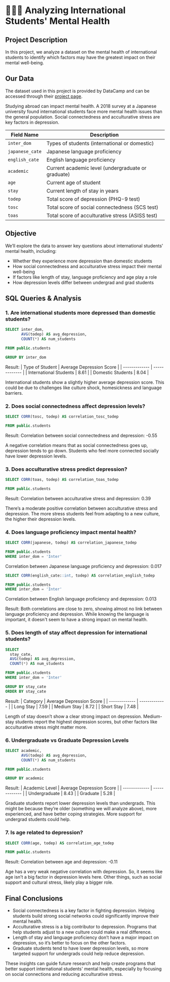 # 👩🏻‍⚕️ Analyzing International Students' Mental Health

## Project Description
In this project, we analyze a dataset on the mental health of international students to identify which factors may have the greatest impact on their mental well-being.

## Our Data
The dataset used in this project is provided by DataCamp and can be accessed through their [project page](https://app.datacamp.com/learn/projects/analyzing_students_mental_health).

Studying abroad can impact mental health. A 2018 survey at a Japanese university found international students face more mental health issues than the general population.
Social connectedness and acculturative stress are key factors in depression.

| Field Name    | Description                                      |
| ------------- | ------------------------------------------------ |
| `inter_dom`     | Types of students (international or domestic)   |
| `japanese_cate` | Japanese language proficiency                    |
| `english_cate`  | English language proficiency                     |
| `academic`      | Current academic level (undergraduate or graduate) |
| `age`           | Current age of student                           |
| `stay`          | Current length of stay in years                  |
| `todep`         | Total score of depression (PHQ-9 test)           |
| `tosc`          | Total score of social connectedness (SCS test)   |
| `toas`          | Total score of acculturative stress (ASISS test) |

## Objective
We’ll explore the data to answer key questions about international students' mental health, including:
- Whether they experience more depression than domestic students
- How social connectedness and acculturative stress impact their mental well-being
- If factors like length of stay, language proficiency and age play a role
- How depression levels differ between undergrad and grad students

## SQL Queries & Analysis

### 1. Are international students more depressed than domestic students?

```sql
SELECT inter_dom, 
       AVG(todep) AS avg_depression,
       COUNT(*) AS num_students

FROM public.students

GROUP BY inter_dom
```

Result:
| Type of Student | Average Depression Score |
| ------------- | ------------- |
| International Students | 8.61 |
| Domestic Students | 8.04 |

International students show a slightly higher average depression score. This could be due to challenges like culture shock, homesickness and language barriers.

### 2. Does social connectedness affect depression levels?

```sql
SELECT CORR(tosc, todep) AS correlation_tosc_todep

FROM public.students
```

Result:
Correlation between social connectedness and depression: -0.55

A negative correlation means that as social connectedness goes up, depression tends to go down. Students who feel more connected socially have lower depression levels.

### 3. Does acculturative stress predict depression?

```sql
SELECT CORR(toas, todep) AS correlation_toas_todep

FROM public.students
```

Result:
Correlation between acculturative stress and depression: 0.39

There’s a moderate positive correlation between acculturative stress and depression. The more stress students feel from adapting to a new culture, the higher their depression levels.

### 4. Does language proficiency impact mental health?

```sql
SELECT CORR(japanese, todep) AS correlation_japanese_todep

FROM public.students
WHERE inter_dom = 'Inter'
```
Correlation between Japanese language proficiency and depression: 0.017

```sql
SELECT CORR(english_cate::int, todep) AS correlation_english_todep

FROM public.students
WHERE inter_dom = 'Inter'
```
Correlation between English language proficiency and depression: 0.013

Result:
Both correlations are close to zero, showing almost no link between language proficiency and depression. While knowing the language is important, it doesn't seem to have a strong impact on mental health.

### 5. Does length of stay affect depression for international students?

```sql
SELECT 
  stay_cate,
  AVG(todep) AS avg_depression,
  COUNT(*) AS num_students

FROM public.students
WHERE inter_dom = 'Inter'

GROUP BY stay_cate
ORDER BY stay_cate
```

Result:
| Category | Average Depression Score |
| ------------- | ------------- |
| Long Stay | 7.59 |
| Medium Stay | 8.72 |
| Short Stay | 7.48 |

Length of stay doesn’t show a clear strong impact on depression. Medium-stay students report the highest depression scores, but other factors like acculturative stress might matter more.

### 6. Undergraduate vs Graduate Depression Levels

```sql
SELECT academic, 
       AVG(todep) AS avg_depression,
       COUNT(*) AS num_students

FROM public.students

GROUP BY academic
```

Result:
| Academic Level | Average Depression Score |
| ------------- | ------------- |
| Undergraduate | 8.43 |
| Graduate | 5.28 |

Graduate students report lower depression levels than undergrads. This might be because they’re older (something we will analyze above), more experienced, and have better coping strategies. More support for undergrad students could help.

### 7. Is age related to depression?

```sql
SELECT CORR(age, todep) AS correlation_age_todep

FROM public.students
```

Result:
Correlation between age and depression: -0.11

Age has a very weak negative correlation with depression. So, it seems like age isn’t a big factor in depression levels here. Other things, such as social support and cultural stress, likely play a bigger role.

## Final Conclusions
- Social connectedness is a key factor in fighting depression. Helping students build strong social networks could significantly improve their mental health.
- Acculturative stress is a big contributor to depression. Programs that help students adjust to a new culture could make a real difference.
- Length of stay and language proficiency don’t have a major impact on depression, so it’s better to focus on the other factors.
- Graduate students tend to have lower depression levels, so more targeted support for undergrads could help reduce depression.

These insights can guide future research and help create programs that better support international students' mental health, especially by focusing on social connections and reducing acculturative stress.
